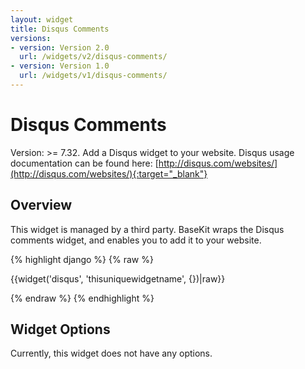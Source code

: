 ```yaml
---
layout: widget
title: Disqus Comments
versions:
- version: Version 2.0
  url: /widgets/v2/disqus-comments/
- version: Version 1.0
  url: /widgets/v1/disqus-comments/
---
```


# Disqus Comments

Version: >= 7.32. Add a Disqus widget to your website. Disqus usage documentation can be found here: [http://disqus.com/websites/](http://disqus.com/websites/){:target="_blank"}

## Overview

This widget is managed by a third party. BaseKit wraps the Disqus comments widget, and enables you to add it to your website.

{% highlight django %}
{% raw %}

  {{widget('disqus', 'thisuniquewidgetname', {})|raw}}

{% endraw %}
{% endhighlight %}

## Widget Options

Currently, this widget does not have any options.
